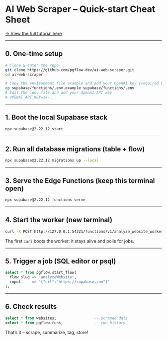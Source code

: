 # AI Web Scraper – Quick-start Cheat Sheet

[→ View the full tutorial here](https://pgflow.dev/tutorials/ai-web-scraper/)

---

## 0. One-time setup

```bash
# Clone & enter the repo
git clone https://github.com/pgflow-dev/ai-web-scraper.git
cd ai-web-scraper

# Copy the environment file example and add your OpenAI key (required by the tasks)
cp supabase/functions/.env.example supabase/functions/.env
# Edit the .env file and add your OpenAI API key
# OPENAI_API_KEY=sk-...
```

---

## 1. Boot the local Supabase stack

```bash
npx supabase@2.22.12 start
```

---

## 2. Run all database migrations (table + flow)

```bash
npx supabase@2.22.12 migrations up --local
```

---

## 3. Serve the Edge Functions (keep this terminal open)

```bash
npx supabase@2.22.12 functions serve
```

---

## 4. Start the worker (new terminal)

```bash
curl -X POST http://127.0.0.1:54321/functions/v1/analyze_website_worker
```

The first `curl` boots the worker; it stays alive and polls for jobs.

---

## 5. Trigger a job (SQL editor or psql)

```sql
select * from pgflow.start_flow(
  flow_slug => 'analyzeWebsite',
  input     => '{"url":"https://supabase.com"}'
);
```

---

## 6. Check results

```sql
select * from websites;                 -- scraped data
select * from pgflow.runs;              -- run history
```

That’s it – scrape, summarize, tag, store!
